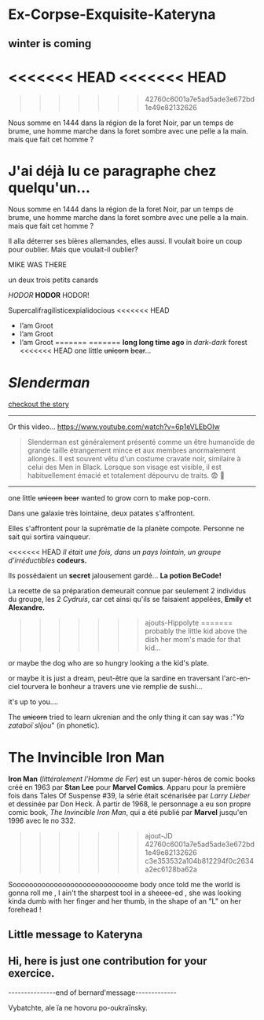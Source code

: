 # Ex-Corpse-Exquisite-Kateryna
## winter is coming
<<<<<<< HEAD
<<<<<<< HEAD
=======
>>>>>>> 42760c6001a7e5ad5ade3e672bd1e49e82132626

Nous somme en 1444 dans la région de la foret Noir, par un temps de brume, une homme marche dans la foret sombre avec une pelle a la main. mais que fait cet homme ?

J'ai déjà lu ce paragraphe chez quelqu'un...   
=======
Nous somme en 1444 dans la région de la foret Noir, par un temps de brume, une homme marche dans la foret sombre avec une pelle a la main. mais que fait cet homme ?   

Il alla déterrer ses bières allemandes, elles aussi. Il voulait boire un coup pour oublier. Mais que voulait-il oublier?


MIKE WAS THERE

un deux trois petits canards

*HODOR* **HODOR** HODOR!

Supercalifragilisticexpialidocious
<<<<<<< HEAD

* I’am Groot
* I’am Groot
* I’am Groot
=======
=======
**long long time ago**
in _dark-dark_ forest
<<<<<<< HEAD
one little ~~unicorn~~ ~~bear~~...

# **_Slenderman_**

[checkout the story](http://www.paranormal-encyclopedie.com/wiki/Articles/Slenderman)
________________

Or this video...
<https://www.youtube.com/watch?v=6p1eVLEbOIw></a>

> Slenderman est généralement présenté comme un être humanoïde de
grande taille étrangement mince et aux membres anormalement
allongés. Il est souvent vêtu d'un costume cravate noir, similaire à
celui des Men in Black. Lorsque son visage est visible, il est
habituellement émacié et totalement dépourvu de traits.
:fearful:  :hear_no_evil:

________________

one little ~~unicorn~~ ~~bear~~ wanted to grow corn to make pop-corn.

Dans une galaxie très lointaine, deux patates s'affrontent.

Elles s'affrontent pour la suprématie de la planète compote. Personne ne sait qui sortira vainqueur.

<<<<<<< HEAD
*Il était une fois, dans un pays lointain, un groupe d'irréductibles* **__codeurs.__**

Ils possédaient un **secret** jalousement gardé... **__La potion BeCode!__**

La recette de sa préparation demeurait connue par seulement 2 individus du groupe, les 2 *Cydruis*, car cet ainsi qu'ils se faisaient appelées, **Emily** et **Alexandre.**
>>>>>>> ajouts-Hippolyte
=======
probably the little kid above the dish her mom's made for that kid...

or  maybe the dog who are so hungry looking a the kid's plate.

or maybe it is just a dream, peut-être que la sardine en traversant l'arc-en-ciel tourvera le bonheur a travers une vie remplie de sushi...

it's up to you....

The ~~unicorn~~ tried to learn ukrenian and the only thing it can say was :"*Ya zataboï slijou*" (in phonetic).

The Invincible Iron Man
=======================


**Iron Man** (*littéralement l'Homme de Fer*) est un super-héros de comic books créé en 1963 par **Stan Lee** pour **Marvel Comics**. Apparu pour la première fois dans Tales Of Suspense #39, la série était scénarisée par *Larry Lieber* et dessinée par Don Heck. À partir de 1968, le personnage a eu son propre comic book, *The Invincible Iron Man*, qui a été publié par **Marvel** jusqu'en 1996 avec le no 332.
>>>>>>> ajout-JD
>>>>>>> 42760c6001a7e5ad5ade3e672bd1e49e82132626
>>>>>>> c3e353532a104b812294f0c2634a2ec6128ba62a


Soooooooooooooooooooooooooooome body once told me the world is gonna roll me ,
I ain't the sharpest tool in a sheeee-ed ,
she was looking kinda dumb with her finger and her thumb,
in the shape of an "L" on her forehead !


## Little message to Kateryna

## Hi, here is just __one contribution__ for your exercice.

---------------end of bernard'message-------------


Vybatchte, ale ïa ne hovoru po-oukraïnsky.
